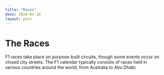 ```yaml
---
title: "Races"
date: 2024-03-10
layout: post
---
```


# The Races

F1 races take place on purpose-built circuits, though some events occur on closed city streets. The F1 calendar typically consists of races held in various countries around the world, from Australia to Abu Dhabi.
